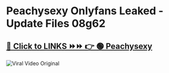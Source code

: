 
 # Peachysexy Onlyfans Leaked - Update Files 08g62

## <h2><a href="https://clipsfans.com/Peachysexy&ref=git">🔗 Click to LINKS ⏩⏩ 👉 🟢 Peachysexy </a></h2>

<a href="https://clipsfans.com/Peachysexy&ref=git" rel="nofollow" data-target="animated-image.originalLink"><img src="https://i.ibb.co.com/xMMVF88/686577567.gif" alt="Viral Video Original" style="max-width: 100%; display: inline-block;" data-target="animated-image.originalImage"></a>

